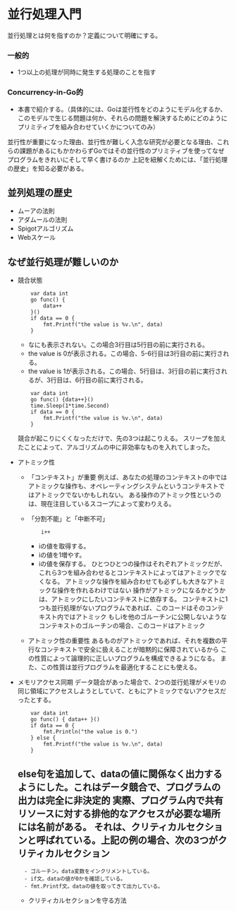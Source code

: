 # 並行処理入門

並行処理とは何を指すのか？定義について明確にする。

### 一般的
- 1つ以上の処理が同時に発生する処理のことを指す

### Concurrency-in-Go的
- 本書で紹介する。（具体的には、Goは並行性をどのようにモデル化するか、このモデルで生じる問題は何か、それらの問題を解決するためにどのようにプリミティブを組み合わせていくかについてのみ）

並行性が重要になった理由、並行性が難しく入念な研究が必要となる理由、これらの課題があるにもかかわらずGoではその並行性のプリミティブを使ってなぜプログラムをきれいにそして早く書けるのか
上記を紐解くためには、「並行処理の歴史」を知る必要がある。

## 並列処理の歴史
- ムーアの法則
- アダムールの法則
- Spigotアルゴリズム
- Webスケール

## なぜ並行処理が難しいのか
- 競合状態
    ```
        var data int
        go func() {
            data++
        }()
        if data == 0 {
            fmt.Printf("the value is %v.\n", data)
        }
    ```
    - なにも表示されない。この場合3行目は5行目の前に実行される。
    - the value is 0が表示される。この場合、5-6行目は3行目の前に実行される。
    - the value is 1が表示される。この場合、5行目は、3行目の前に実行されるが、3行目は、6行目の前に実行される。

    ```
        var data int
        go func() {data++}()
        time.Sleep(1*time.Second)
        if data == 0 {
            fmt.Printf("the value is %v.\n", data)
        }
    ```
    競合が起こりにくくなっただけで、先の3つは起こりえる。
    スリープを加えたことによって、アルゴリズムの中に非効率なものを入れてしまった。

- アトミック性
    - 「コンテキスト」が重要
        例えば、あなたの処理のコンテキストの中ではアトミックな操作も、オペレーティングシステムというコンテキストではアトミックでないかもしれない。
        ある操作のアトミック性というのは、現在注目しているスコープによって変わりえる。
    
    - 「分割不能」と「中断不可」
        ```
            i++
        ```
        - iの値を取得する。
        - iの値を1増やす。
        - iの値を保存する。
        ひとつひとつの操作はそれぞれアトミックだが、これら3つを組み合わせるとコンテキストによってはアトミックでなくなる。
        アトミックな操作を組み合わせても必ずしも大きなアトミックな操作を作れるわけではない
        操作がアトミックになるかどうかは、アトミックにしたいコンテキストに依存する。
        コンテキストに1つも並行処理がないプログラムであれば、このコードはそのコンテキスト内ではアトミック
        もしiを他のゴルーチンに公開しないようなコンテキストのゴルーチンの場合、このコードはアトミック

    - アトミック性の重要性
        あるものがアトミックであれば、それを複数の平行なコンテキストで安全に扱えることが暗黙的に保障されているから
        この性質によって論理的に正しいプログラムを構成できるようになる。
        また、この性質は並行プログラムを最適化することにも使える。

- メモリアクセス同期
    データ競合があった場合で、2つの並行処理がメモリの同じ領域にアクセスしようとしていて、ともにアトミックでないアクセスだったとする。
    ```
        var data int
        go func() { data++ }()
        if data == 0 {
            fmt.Println("the value is 0.")
        } else {
            fmt.Printf("the value is %v.\n", data)
        }
    ```
    else句を追加して、dataの値に関係なく出力するようにした。これはデータ競合で、プログラムの出力は完全に非決定的
    実際、プログラム内で共有リソースに対する排他的なアクセスが必要な場所には名前がある。
    それは、クリティカルセクションと呼ばれている。上記の例の場合、次の3つがクリティカルセクション    
    - 
        - ゴルーチン。data変数をインクリメントしている。
        - if文。dataの値が0かを確認している。
        - fmt.Printf文。dataの値を取ってきて出力している。    
        
    - クリティカルセクションを守る方法
    
